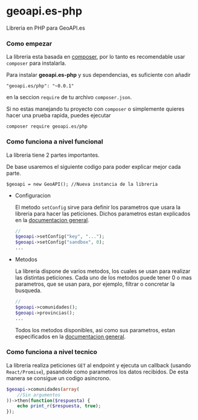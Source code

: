 # geoapi.es-php
Libreria en PHP para GeoAPI.es

### Como empezar

La libreria esta basada en [composer](https://getcomposer.org/), por lo tanto es recomendable usar `composer` para instalarla.

Para instalar <b>geoapi.es-php</b> y sus dependencias, es suficiente con añadir

    "geoapi.es/php": "~0.0.1"

en la seccion `require` de tu archivo `composer.json`.

Si no estas manejando tu proyecto con `composer` o simplemente quieres hacer una prueba rapida,
puedes ejecutar

    composer require geoapi.es/php

### Como funciona a nivel funcional

La libreria tiene 2 partes importantes.

De base usaremos el siguiente codigo para poder explicar mejor cada parte.

    $geoapi = new GeoAPI(); //Nueva instancia de la libreria

* Configuracion

    El metodo `setConfig` sirve para definir los parametros que usara la libreria para hacer las
    peticiones. Dichos parametros estan explicados en la [documentacion general](https://github.com/GeoAPI-es/geoapi.es-docs).

    ```php
    //
    $geoapi->setConfig("key", "...");
    $geoapi->setConfig("sandbox", 0);
    ...
    ```

* Metodos

    La libreria dispone de varios metodos, los cuales se usan para realizar las distintas peticiones. Cada uno de los metodos puede tener 0 o mas parametros, que se usan para,
    por ejemplo, filtrar o concretar la busqueda.

    ```php
    //
    $geoapi->comunidades();
    $geoapi->provincias();
    ...
    ```

    Todos los metodos disponibles, asi como sus parametros, estan especificados en la [documentacion general](https://github.com/GeoAPI-es/geoapi.es-docs).

### Como funciona a nivel tecnico

La libreria realiza peticiones `GET` al endpoint y ejecuta un callback (usando `React/Promise`),
pasandole como parametros los datos recibidos. De esta manera se consigue un codigo asincrono.

```php
$geoapi->comunidades(array(
    //Sin argumentos
))->then(function($respuesta) {
    echo print_r($respuesta, true);
});
```
